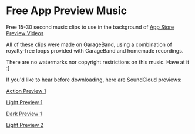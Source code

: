 Free App Preview Music
======================

Free 15-30 second music clips to use in the background of [App Store Preview Videos](https://developer.apple.com/app-store/app-previews/)

All of these clips were made on GarageBand, using a combination of royalty-free loops provided with GarageBand and homemade recordings.

There are no watermarks nor copyright restrictions on this music. Have at it :]

If you'd like to hear before downloading, here are SoundCloud previews:

[Action Preview 1](https://soundcloud.com/good_day_sir/action-preview-1)

[Light Preview 1](https://soundcloud.com/good_day_sir/light-preview-1)

[Dark Preview 1](https://soundcloud.com/good_day_sir/dark-preview-1)

[Light Preview 2](https://soundcloud.com/good_day_sir/light-preview-2)